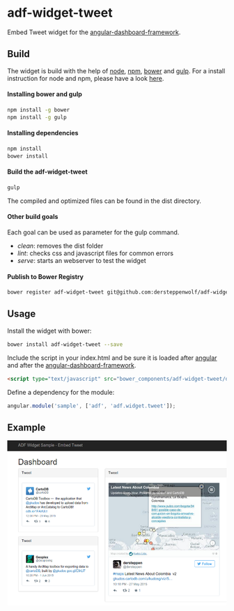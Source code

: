 # adf-widget-tweet

Embed Tweet widget for the [angular-dashboard-framework](https://github.com/sdorra/angular-dashboard-framework).

## Build

The widget is build with the help of [node](https://nodejs.org/), [npm](https://www.npmjs.com/), [bower](http://bower.io/) and [gulp](http://gulpjs.com/). For a install instruction for node and npm, please have a look [here](https://docs.npmjs.com/getting-started/installing-node).

#### Installing bower and gulp

```bash
npm install -g bower
npm install -g gulp
```

#### Installing dependencies

```bash
npm install
bower install
```

#### Build the adf-widget-tweet

```bash
gulp
```

The compiled and optimized files can be found in the dist directory.

#### Other build goals

Each goal can be used as parameter for the gulp command.

* *clean*: removes the dist folder
* *lint*: checks css and javascript files for common errors
* *serve*: starts an webserver to test the widget


#### Publish to Bower Registry

```bash
bower register adf-widget-tweet git@github.com:dersteppenwolf/adf-widget-tweet.git
```

## Usage

Install the widget with bower:

```bash
bower install adf-widget-tweet --save
```

Include the script in your index.html and be sure it is loaded after [angular](https://angularjs.org/) and after the [angular-dashboard-framework](https://github.com/sdorra/angular-dashboard-framework).

```html
<script type="text/javascript" src="bower_components/adf-widget-tweet/dist/adf-widget-tweet.min.js"></script>
```

Define a dependency for the module:

```javascript
angular.module('sample', ['adf', 'adf.widget.tweet']);
```


## Example

![adf-widget-tweet](docs/ADFWidgetSample.png?raw=true "adf-widget-tweet")
```
